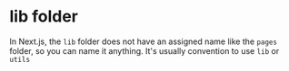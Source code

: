 # lib folder

In Next.js, the `lib` folder does not have an assigned name like the `pages` folder, so you can name it anything. It's usually convention to use `lib` or `utils`
